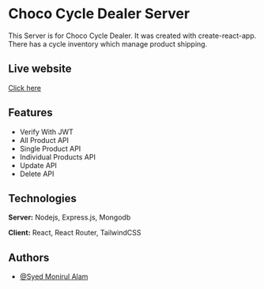# Choco Cycle Dealer Server

This Server is for Choco Cycle Dealer. It was created with create-react-app. There has a cycle inventory which manage product shipping.

## Live website

[Click here](https://choco-cycle-dealer.web.app/)

## Features

- Verify With JWT
- All Product API
- Single Product API
- Individual Products API
- Update API
- Delete API

## Technologies

**Server:** Nodejs, Express.js, Mongodb

**Client:** React, React Router, TailwindCSS

## Authors

- [@Syed Monirul Alam](https://www.linkedin.com/in/syed-monirul/)
